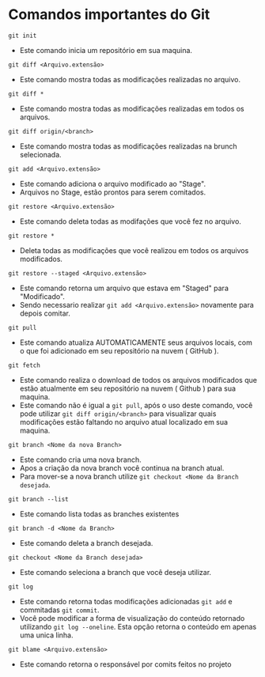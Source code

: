 # Comandos importantes do Git

```
git init
```
* Este comando inicia um repositório em sua maquina.

```
git diff <Arquivo.extensão>
```
* Este comando mostra todas as modificações realizadas no arquivo.
  
```
git diff *
```
* Este comando mostra todas as modificações realizadas em todos os arquivos.

```
git diff origin/<branch>
```
* Este comando mostra todas as modificações realizadas na brunch selecionada.

```
git add <Arquivo.extensão>
```
* Este comando adiciona o arquivo modificado ao "Stage".
* Arquivos no Stage, estão prontos para serem comitados.

```
git restore <Arquivo.extensão>
```
* Este comando deleta todas as modifações que você fez no arquivo.

```
git restore *
```
* Deleta todas as modificações que você realizou em todos os arquivos modificados.

```
git restore --staged <Arquivo.extensão>
```
* Este comando retorna um arquivo que estava em "Staged" para "Modificado".
* Sendo necessario realizar ```git add <Arquivo.extensão>``` novamente para depois comitar.

```
git pull
```
* Este comando atualiza AUTOMATICAMENTE seus arquivos locais, com o que foi adicionado em seu repositório na nuvem ( GitHub ).
  
```
git fetch 
```
* Este comando realiza o download de todos os arquivos modificados que estão atualmente em seu repositório na nuvem ( Github ) para sua maquina.
* Este comando não é igual a ```git pull```, após o uso deste comando, você pode utilizar ```git diff origin/<branch>``` para visualizar quais modificações estão faltando no arquivo atual localizado em sua maquina.

```
git branch <Nome da nova Branch>
```
* Este comando cria uma nova branch.
* Apos a criação da nova branch você continua na branch atual.
* Para mover-se a nova branch utilize ```git checkout <Nome da Branch desejada```.

```
git branch --list
```
* Este comando lista todas as branches existentes

```
git branch -d <Nome da Branch>
```
* Este comando deleta a branch desejada.

```
git checkout <Nome da Branch desejada>
```
* Este comando seleciona a branch que você deseja utilizar.

```
git log
```
* Este comando retorna todas modificações adicionadas ```git add``` e commitadas ```git commit```.
* Você pode modificar a forma de visualização do conteúdo retornado utilizando ```git log --oneline```. Esta opção retorna o conteúdo em apenas uma unica linha.

```
git blame <Arquivo.extensão>
```
* Este comando retorna o responsável por comits feitos no projeto